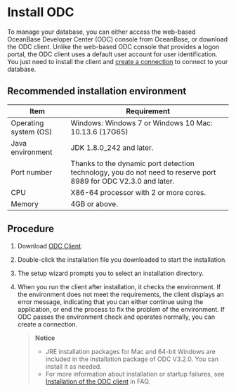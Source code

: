Install ODC 
================================

To manage your database, you can either access the web-based OceanBase Developer Center (ODC) console from OceanBase, or download the ODC client. Unlike the web-based ODC console that provides a logon portal, the ODC client uses a default user account for user identification. You just need to install the client and [create a connection](/zh-CN/6.web-odc-user-guide/3.web-odc-connect-database/1.web-odc-create-private-connection.md) to connect to your database. 

Recommended installation environment 
---------------------------------------------



|         Item          |                                                   Requirement                                                   |
|-----------------------|-----------------------------------------------------------------------------------------------------------------|
| Operating system (OS) | Windows: Windows 7 or Windows 10 Mac: 10.13.6 (17G65)                                           |
| Java environment      | JDK 1.8.0_242 and later.                                                                                        |
| Port number           | Thanks to the dynamic port detection technology, you do not need to reserve port 8989 for ODC V2.3.0 and later. |
| CPU                   | X86-64 processor with 2 or more cores.                                                                          |
| Memory                | 4GB or above.                                                                                                  |



Procedure 
------------------

1. Download [ODC Client](https://help.aliyun.com/document_detail/212816.html).

   

2. Double-click the installation file you downloaded to start the installation.

   

3. The setup wizard prompts you to select an installation directory.

   

4. When you run the client after installation, it checks the environment. If the environment does not meet the requirements, the client displays an error message, indicating that you can either continue using the application, or end the process to fix the problem of the environment. If ODC passes the environment check and operates normally, you can create a connection.

   



   > **Notice**<br>
   > * JRE installation packages for Mac and 64-bit Windows are included in the installation package of ODC V3.2.0. You can install it as needed.
   > * For more information about installation or startup failures, see [Installation of the ODC client](https://icms.alibaba-inc.com/content/oceanbase-developer-center/odc?l=1&m=71006&n=3113505) in FAQ.

  



